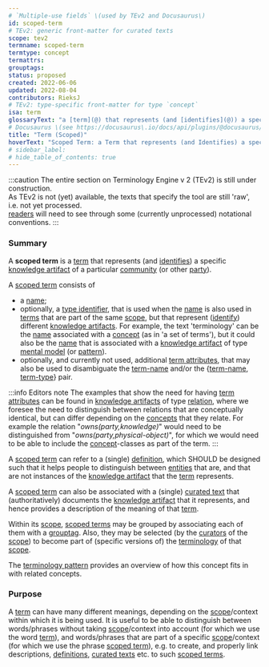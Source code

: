 ```yaml
---
# `Multiple-use fields` \(used by TEv2 and Docusaurus\)
id: scoped-term
# TEv2: generic front-matter for curated texts
scope: tev2
termname: scoped-term
termtype: concept
termattrs:
grouptags:
status: proposed
created: 2022-06-06
updated: 2022-08-04
contributors: RieksJ
# TEv2: type-specific front-matter for type `concept`
isa: term
glossaryText: "a [term](@) that represents (and [identifies](@)) a specific [knowledge artifact](@) of a particular [community](@) (or other [party](@))."
# Docusaurus \(see https://docusaurus\.io/docs/api/plugins/@docusaurus/plugin-content-docs#markdown-front-matter\):
title: "Term (Scoped)"
hoverText: "Scoped Term: a Term that represents (and Identifies) a specific Knowledge Artifact of a particular Community (or other Party)."
# sidebar_label:
# hide_table_of_contents: true
---
```


:::caution
The entire section on Terminology Engine v 2 (TEv2) is still under construction.<br/>
As TEv2 is not (yet) available, the texts that specify the tool are still 'raw', i.e. not yet processed.<br/>[readers](@) will need to see through some (currently unprocessed) notational conventions.
:::

### Summary
A **scoped term** is a [term](@) that represents (and [identifies](@)) a specific [knowledge artifact](@) of a particular [community](@) (or other [party](@)).

A [scoped term](@) consists of
- a [name](term-name@);
- optionally, a [type identifier](term-type@), that is used when the [name](term-name@) is also used in [terms](@) that are part of the same [scope](@), but that represent ([identify](@)) different [knowledge artifacts](@). For example, the text 'terminology' can be the [name](term-name@) associated with a [concept](@) (as in 'a set of terms'), but it could also be the [name](term-name@) that is associated with a [knowledge artifact](@) of type [mental model](@) (or [pattern](@)).
- optionally, and currently not used, additional [term attributes](@), that may also be used to disambiguate the [term-name](@) and/or the {[term-name](@), [term-type](@)} pair.

:::info Editors note
The examples that show the need for having [term attributes](@) can be found in [knowledge artifacts](@) of type [relation](@), where we foresee the need to distinguish between relations that are conceptually identical, but can differ depending on the [concepts](@) that they relate. For example the relation "*owns(party,knowledge)*" would need to be distinguished from "*owns(party,physical-object)*", for which we would need to be able to include the [concept](@)-classes as part of the term.
:::

A [scoped term](@) can refer to a (single) [definition](@), which SHOULD be designed such that it helps people to distinguish between [entities](@) that are, and that are not instances of the [knowledge artifact](@) that the [term](scoped-term@) represents.

A [scoped term](@) can also be associated with a (single) [curated text](@) that (authoritatively) documents the [knowledge artifact](@) that it represents, and hence provides a description of the meaning of that [term](scoped-term@).

Within its [scope](@), [scoped terms](@) may be grouped by associating each of them with a [grouptag](@). Also, they may be selected (by the [curators](@) of the [scope](@)) to become part of (specific versions of) the [terminology](@) of that [scope](@).

The [terminology pattern](pattern-terminology-support@) provides an overview of how this concept fits in with related concepts.

### Purpose
A [term](@) can have many different meanings, depending on the [scope](@)/context within which it is being used. It is useful to be able to distinguish between words/phrases without taking [scope](@)/context into account (for which we use the word [term](@)), and words/phrases that are part of a specific [scope](@)/context (for which we use the phrase [scoped term](@)), e.g. to create, and properly link descriptions, [definitions](@), [curated texts](@) etc. to such [scoped terms](@).
